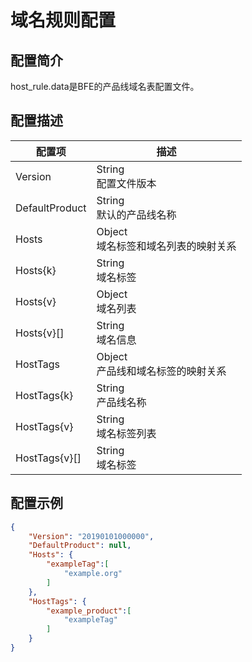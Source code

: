 # 域名规则配置

## 配置简介

host_rule.data是BFE的产品线域名表配置文件。

## 配置描述

| 配置项         | 描述                                   |
| -------------- | -------------------------------------- |
| Version        | String<br> 配置文件版本                |
| DefaultProduct | String<br>默认的产品线名称             |
| Hosts          | Object<br>域名标签和域名列表的映射关系 |
| Hosts{k}       | String<br>域名标签                     |
| Hosts{v}       | Object<br>域名列表                     |
| Hosts{v}[]     | String<br>域名信息                     |
| HostTags       | Object<br>产品线和域名标签的映射关系   |
| HostTags{k}    | String<br>产品线名称                   |
| HostTags{v}    | String<br>域名标签列表                 |
| HostTags{v}[]  | String<br>域名标签                     |

## 配置示例

```json
{
    "Version": "20190101000000",
    "DefaultProduct": null,
    "Hosts": {
        "exampleTag":[
            "example.org"
        ]
    },
    "HostTags": {
        "example_product":[
            "exampleTag"
        ]
    }
}
```
